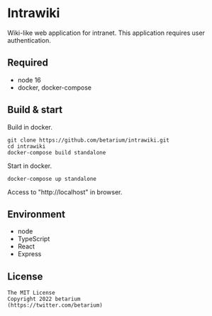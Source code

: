 # Intrawiki

Wiki-like web application for intranet.
This application requires user authentication.

## Required

* node 16
* docker, docker-compose

## Build & start

Build in docker.
```
git clone https://github.com/betarium/intrawiki.git
cd intrawiki
docker-compose build standalone
```

Start in docker.
```
docker-compose up standalone
```

Access to "http://localhost" in browser.

## Environment

* node
* TypeScript
* React
* Express

## License

    The MIT License
    Copyright 2022 betarium
    (https://twitter.com/betarium)
